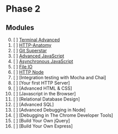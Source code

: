 # Phase 2

## Modules

0. [ ] [Terminal Advanced](../modules/Terminal-Advanced/README.md)
0. [ ] [HTTP-Anatomy](../modules/HTTP-Anatomy/README.md)
0. [ ] [Git Superstar](../modules/Git-Superstar/README.md)
0. [ ] [Advanced JavaScript](../modules/Advanced-JavaScript/README.md)
0. [ ] [Asynchronous JavaScript](../modules/Asynchronous-JavaScript/README.md)
0. [ ] [File IO](../modules/File-IO/README.md)
0. [ ] [HTTP Node](../modules/HTTP-Node/README.md)
0. [ ] [Integration testing with Mocha and Chai]
0. [ ] [Your first HTTP Server]
0. [ ] [Advanced HTML & CSS]
0. [ ] [Javascript in the Browser]
0. [ ] [Relational Database Design]
0. [ ] [Advanced SQL]
0. [ ] [Advanced Debugging in Node]
0. [ ] [Debugging in The Chrome Developer Tools]
0. [ ] [Build Your Own jQuery]
0. [ ] [Build Your Own Express]
